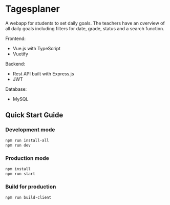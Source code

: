 # Tagesplaner

A webapp for students to set daily goals. The teachers have an overview of all daily goals including filters for date, grade, status and a search function.

Frontend:
- Vue.js with TypeScript
- Vuetify

Backend:
- Rest API built with Express.js
- JWT

Database: 
- MySQL

## Quick Start Guide

### Development mode
```bash
npm run install-all
npm run dev
```

### Production mode

```bash
npm install
npm run start
```
### Build for production

```bash
npm run build-client
```
